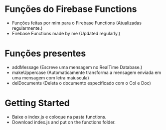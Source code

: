 # Funções do Firebase Functions

- Funções feitas por mim para o Firebase Functions (Atualizadas regularmente.)
- Firebase Functions made by me (Updated regularly.)

# Funções presentes

- addMessage (Escreve uma mensagem no RealTime Database.)
- makeUppercase (Automaticamente transforma a mensagem enviada em uma mensagem com letra maiuscula)
- delDocuments (Deleta o documento especificado com o Col e Doc)

# Getting Started

- Baixe o index.js e coloque na pasta functions.
- Download index.js and put on the functions folder.